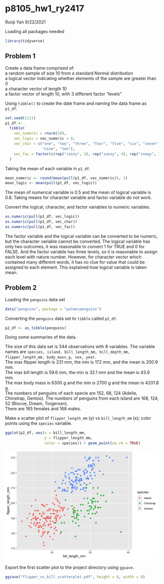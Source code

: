 p8105\_hw1\_ry2417
================
Ruiqi Yan
9/22/2021

Loading all packages needed  

``` r
library(tidyverse)
```

## Problem 1

Create a data frame comprised of:  
a random sample of size 10 from a standard Normal distribution  
a logical vector indicating whether elements of the sample are greater
than 0  
a character vector of length 10  
a factor vector of length 10, with 3 different factor “levels”  

Using `tibble()` to create the date frame and naming the data frame as
`p1_df`.  

``` r
set.seed(1111)
p1_df <- 
  tibble(
    vec_numeric = rnorm(10),
    vec_logic = vec_numeric > 0,
    vec_char = c("one", "two", "three", "four", "five", "six", "seven", "eight",
                 "nine", "ten"),
    vec_fac = factor(c(rep("rainy", 3), rep("sunny", 4), rep("snowy", 3)))
  )
```

Taking the mean of each variable in `p1_df`.  

``` r
mean_numeric <- round(mean(pull(p1_df, vec_numeric)), 1)
mean_logic <- mean(pull(p1_df, vec_logic))
```

The mean of numerical variable is 0.5 and the mean of logical variable
is 0.8. Taking means for character variable and factor variable do not
work.  

Convert the logical, character, and factor variables to numeric
variables.  

``` r
as.numeric(pull(p1_df, vec_logic))
as.numeric(pull(p1_df, vec_char))
as.numeric(pull(p1_df, vec_fac))
```

The factor variable and the logical variable can be converted to be
numeric, but the character variable cannot be converted. The logical
variable has only two outcomes, it was reasonable to convert 1 for TRUE
and 0 for FALSE. And the factor variable has three levels, so it is
reasonable to assign each level with nature number. However, for
character vector which contained many different words, it has no clue
for value that could be assigned to each element. This explained how
logical variable is taken mean.  

## Problem 2

Loading the `penguins` data set  

``` r
data("penguins", package = "palmerpenguins")
```

Converting the `penguins` data set to `tibble` called `p2_df`.  

``` r
p2_df <- as_tibble(penguins)
```

Doing some summaries of the data.  

The size of this data set is 344 observations with 8 variables. The
variable names are
`species, island, bill_length_mm, bill_depth_mm, flipper_length_mm, body_mass_g, sex, year`.  
The max flipper length is 231 mm, the min is 172 mm, and the mean is
200.9 mm.  
The max bill length is 59.6 mm, the min is 32.1 mm and the mean is 43.9
mm.  
The max body mass is 6300 g and the min is 2700 g and the mean is 4201.8
g.  
The numbers of penguins of each specie are 152, 68, 124 (Adelie,
Chinstrap, Gentoo). The numbers of penguins from each island are 168,
124, 52 (Biscoe, Dream, Torgersen).  
There are 165 females and 168 males.  

Make a scatter plot of `flipper_length_mm` (y) vs `bill_length_mm` (x);
color points using the `species` variable.  

``` r
ggplot(p2_df, aes(x = bill_length_mm, 
                  y = flipper_length_mm, 
                  color = species)) + geom_point(na.rm = TRUE)
```

![](p8105_hw1_ry2417_files/figure-gfm/flipper_vs_bill_scatterplot-1.png)<!-- -->

Export the first scatter plot to the project directory using `ggsave`.  

``` r
ggsave("flipper_vs_bill_scatterplot.pdf", height = 6, width = 8)
```
